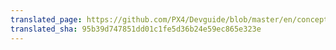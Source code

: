 ```yaml
---
translated_page: https://github.com/PX4/Devguide/blob/master/en/concept/README.md
translated_sha: 95b39d747851dd01c1fe5d36b24e59ec865e323e
---
```


